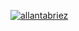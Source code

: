 [![allantabriez](https://circleci.com/gh/allantabriez/MyMovieCleanArchitecture.svg?style=svg)](https://circleci.com/gh/allantabriez/MyMovieCleanArchitecture)
